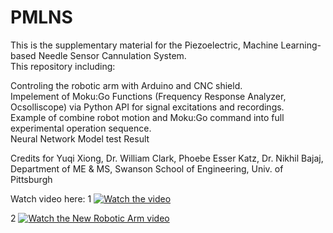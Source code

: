 # PMLNS

This is the supplementary material for the Piezoelectric, Machine Learning-based Needle Sensor Cannulation System.  
This repository including:

Controling the robotic arm with Arduino and CNC shield.  
Impelement of Moku:Go Functions (Frequency Response Analyzer, Ocsolliscope) via Python API for signal excitations and recordings.  
Example of combine robot motion and Moku:Go command into full experimental operation sequence.  
Neural Network Model test Result  

Credits for Yuqi Xiong, Dr. William Clark, Phoebe Esser Katz, Dr. Nikhil Bajaj, Department of ME & MS, Swanson School of Engineering, Univ. of Pittsburgh

Watch video here:
1 [![Watch the video](Test-Environment/RoboticArm.png)](https://www.youtube.com/shorts/WJw7CpcFpuY)

2 [![Watch the New Robotic Arm video](Test-Environment/Niryo-arm-6freedom.png)](https://www.youtube.com/shorts/ZfwPjaRsHqM)

